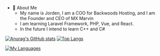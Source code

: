 - 🤪 About Me
  - My name is Jorden, I am a COO for Backwoods Hosting, and I am the Founder and CEO of MX Marvin
  - I am learning Laravel Framework, PHP, Vue, and React.
  - In the future I intend to learn C++ and C#

[![Anurag's GitHub stats](https://github-readme-stats.vercel.app/api?username=mxmarve&theme=synthwave&show_icons=true)](https://github.com/anuraghazra/github-readme-stats)
[![Top Langs](https://github-readme-stats.vercel.app/api/top-langs/?username=mxmarve&layout=compact&theme=synthwave)](https://github.com/anuraghazra/github-readme-stats)

[![My Languages](https://skillicons.dev/icons?i=js,html,css,vue,python,php,react)](https://skillicons.dev)  
